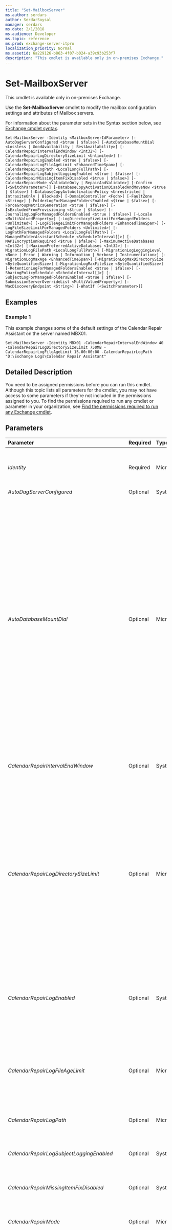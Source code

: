 ```yaml
---
title: "Set-MailboxServer"
ms.author: serdars
author: SerdarSoysal
manager: serdars
ms.date: 2/1/2018
ms.audience: Developer
ms.topic: reference
ms.prod: exchange-server-itpro
localization_priority: Normal
ms.assetid: 6a229126-b863-4f07-b024-a39c93b253f7
description: "This cmdlet is available only in on-premises Exchange."
---
```


# Set-MailboxServer

This cmdlet is available only in on-premises Exchange. 
  
Use the **Set-MailboxServer** cmdlet to modify the mailbox configuration settings and attributes of Mailbox servers.
  
For information about the parameter sets in the Syntax section below, see [Exchange cmdlet syntax](https://technet.microsoft.com/library/bb123552.aspx). 
  
```
Set-MailboxServer -Identity <MailboxServerIdParameter> [-AutoDagServerConfigured <$true | $false>] [-AutoDatabaseMountDial <Lossless | GoodAvailability | BestAvailability>] [-CalendarRepairIntervalEndWindow <Int32>] [-CalendarRepairLogDirectorySizeLimit <Unlimited>] [-CalendarRepairLogEnabled <$true | $false>] [-CalendarRepairLogFileAgeLimit <EnhancedTimeSpan>] [-CalendarRepairLogPath <LocalLongFullPath>] [-CalendarRepairLogSubjectLoggingEnabled <$true | $false>] [-CalendarRepairMissingItemFixDisabled <$true | $false>] [-CalendarRepairMode <ValidateOnly | RepairAndValidate>] [-Confirm [<SwitchParameter>]] [-DatabaseCopyActivationDisabledAndMoveNow <$true | $false>] [-DatabaseCopyAutoActivationPolicy <Unrestricted | IntrasiteOnly | Blocked>] [-DomainController <Fqdn>] [-FaultZone <String>] [-FolderLogForManagedFoldersEnabled <$true | $false>] [-ForceGroupMetricsGeneration <$true | $false>] [-IsExcludedFromProvisioning <$true | $false>] [-JournalingLogForManagedFoldersEnabled <$true | $false>] [-Locale <MultiValuedProperty>] [-LogDirectorySizeLimitForManagedFolders <Unlimited>] [-LogFileAgeLimitForManagedFolders <EnhancedTimeSpan>] [-LogFileSizeLimitForManagedFolders <Unlimited>] [-LogPathForManagedFolders <LocalLongFullPath>] [-ManagedFolderAssistantSchedule <ScheduleInterval[]>] [-MAPIEncryptionRequired <$true | $false>] [-MaximumActiveDatabases <Int32>] [-MaximumPreferredActiveDatabases <Int32>] [-MigrationLogFilePath <LocalLongFullPath>] [-MigrationLogLoggingLevel <None | Error | Warning | Information | Verbose | Instrumentation>] [-MigrationLogMaxAge <EnhancedTimeSpan>] [-MigrationLogMaxDirectorySize <ByteQuantifiedSize>] [-MigrationLogMaxFileSize <ByteQuantifiedSize>] [-RetentionLogForManagedFoldersEnabled <$true | $false>] [-SharingPolicySchedule <ScheduleInterval[]>] [-SubjectLogForManagedFoldersEnabled <$true | $false>] [-SubmissionServerOverrideList <MultiValuedProperty>] [-WacDiscoveryEndpoint <String>] [-WhatIf [<SwitchParameter>]]

```

## Examples
<a name="Examples"> </a>

### Example 1

This example changes some of the default settings of the Calendar Repair Assistant on the server named MBX01.
  
```
Set-MailboxServer -Identity MBX01 -CalendarRepairIntervalEndWindow 40 -CalendarRepairLogDirectorySizeLimit 750MB -CalendarRepairLogFileAgeLimit 15.00:00:00 -CalendarRepairLogPath "D:\Exchange Logs\Calendar Repair Assistant"
```

## Detailed Description
<a name="DetailedDescription"> </a>

You need to be assigned permissions before you can run this cmdlet. Although this topic lists all parameters for the cmdlet, you may not have access to some parameters if they're not included in the permissions assigned to you. To find the permissions required to run any cmdlet or parameter in your organization, see [Find the permissions required to run any Exchange cmdlet](https://technet.microsoft.com/library/mt432940.aspx).
  
## Parameters
<a name="DetailedDescription"> </a>

|**Parameter**|**Required**|**Type**|**Description**|
|:-----|:-----|:-----|:-----|
| _Identity_ <br/> |Required  <br/> |Microsoft.Exchange.Configuration.Tasks.MailboxServerIdParameter  <br/> | The _Identity_ parameter specifies the Mailbox server that you want to modify. You can use any value that uniquely identifies the server. For example: <br/>  Name <br/>  Distinguished name (DN) <br/>  GUID <br/> |
| _AutoDagServerConfigured_ <br/> |Optional  <br/> |System.Boolean  <br/> |This parameter is reserved for internal Microsoft use.  <br/> |
| _AutoDatabaseMountDial_ <br/> |Optional  <br/> |Microsoft.Exchange.Data.Directory.SystemConfiguration.AutoDatabaseMountDial  <br/> | The _AutoDatabaseMountDial_ parameter specifies the automatic database mount behavior for a continuous replication environment after a database failover on the Mailbox server. You can use the following values: <br/>  `BestAvailability`: The database automatically mounts immediately after a failover if the copy queue length is less than or equal to 12. The copy queue length is the number of logs recognized by the passive copy that needs to be replicated. If the copy queue length is more than 12, the database doesn't automatically mount. When the copy queue length is less than or equal to 12, Exchange attempts to replicate the remaining logs to the passive copy and mounts the database.  <br/>  `GoodAvailability`: The database automatically mounts immediately after a failover if the copy queue length is less than or equal to six. The copy queue length is the number of logs recognized by the passive copy that needs to be replicated. If the copy queue length is more than six, the database doesn't automatically mount. When the copy queue length is less than or equal to six, Exchange attempts to replicate the remaining logs to the passive copy and mounts the database.  <br/>  `Lossless`: The database doesn't automatically mount until all logs that were generated on the active copy have been copied to the passive copy. This setting also causes Active Manager's best copy selection algorithm to sort potential candidates for activation based on the database copy's activation preference value and not its copy queue length.  <br/>  The default value is `GoodAvailability`. If you specify either  `BestAvailability` or `GoodAvailability`, and all of the logs from the active copy haven't been replicated to the passive copy, you may lose some mailbox data. However, the Safety Net feature, (which is enabled by default) helps protect against data loss by resubmitting messages that are in Safety Net.  <br/> |
| _CalendarRepairIntervalEndWindow_ <br/> |Optional  <br/> |System.Int32  <br/> |The _CalendarRepairIntervalEndWindow_ parameter specifies the number of days into the future to repair calendar items in mailboxes on the Mailbox server. The default value is 30. This means the Calendar Repair Assistant repairs meetings in calendars up to 30 days from now. Meetings that are scheduled to occur more than 30 days in the future aren't repaired. <br/> |
| _CalendarRepairLogDirectorySizeLimit_ <br/> |Optional  <br/> |Microsoft.Exchange.Data.Unlimited  <br/> | The _CalendarRepairLogDirectorySizeLimit_ parameter specifies the maximum size of calendar repair log directory on the Mailbox server. When the directory reaches its maximum size, the server deletes the oldest log files first. <br/>  Calendar repair log files begin with the name prefix `CRA`. The maximum size of the calendar repair log directory is calculated as the total size of all log files that have the  `CRA` name prefix. Other files aren't counted in the total directory size calculation. Renaming old log files or copying other files into the calendar repair log directory could cause the directory to exceed its specified maximum size. <br/>  The default value is 500 megabytes (MB). <br/>  When you enter a value, qualify the value with one of the following units: <br/>  `B` (bytes) <br/>  `KB` (kilobytes) <br/>  `MB` (megabytes) <br/>  `GB` (gigabytes) <br/>  `TB` (terabytes) <br/>  Unqualified values are typically treated as bytes, but small values may be rounded up to the nearest kilobyte. <br/>  If you enter the value `unlimited`, no size limit is imposed on the calendar repair log directory.  <br/> |
| _CalendarRepairLogEnabled_ <br/> |Optional  <br/> |System.Boolean  <br/> | The _CalendarRepairLogEnabled_ parameter specifies whether the Calendar Repair Attendant logs items that it repairs on the Mailbox server. The repair log doesn't contain failed repair attempts. <br/>  Valid input for this parameter is `$true` or `$false`. The default value is  `$true`.  <br/>  The value of this parameter affects the following parameters: <br/> _CalendarRepairLogDirectorySizeLimit_ <br/> _CalendarRepairLogFileAgeLimit_ <br/> _CalendarRepairLogPath_ <br/> _CalendarRepairLogSubjectLoggingEnabled_ <br/> |
| _CalendarRepairLogFileAgeLimit_ <br/> |Optional  <br/> |Microsoft.Exchange.Data.EnhancedTimeSpan  <br/> |The _CalendarRepairLogFileAgeLimit_ parameter specifies the calendar repair log maximum file age on the Mailbox server. Log files older than the specified value are deleted. The default value is 10 days. <br/> To specify a value, enter it as a time span:  `dd.hh:mm:ss` where `dd` = days, `hh` = hours, `mm` = minutes, and `ss` = seconds. <br/> For example, to specify 30 days, enter  `30.00:00:00`. The value  `00:00:00` prevents the automatic removal of calendar repair log files because of their age. <br/> |
| _CalendarRepairLogPath_ <br/> |Optional  <br/> |Microsoft.Exchange.Data.LocalLongFullPath  <br/> |The _CalendarRepairLogPath_ parameter specifies the location of the calendar repair log files on the Mailbox server. The default value is `%ExchangeInstallPath%Logging\Calendar Repair Assistant`.  <br/> |
| _CalendarRepairLogSubjectLoggingEnabled_ <br/> |Optional  <br/> |System.Boolean  <br/> |The _CalendarRepairLogSubjectLoggingEnabled_ parameter specifies whether to include the subject of repaired calendar items in the calendar repair log on the Mailbox server. Valid input for this parameter is `$true` or `$false`. The default value is  `$true`.  <br/> |
| _CalendarRepairMissingItemFixDisabled_ <br/> |Optional  <br/> |System.Boolean  <br/> |The _CalendarRepairMissingItemFixDisabled_ parameter specifies whether the Calendar Repair Assistant won't fix missing calendar items in mailboxes on the Mailbox server.Valid input for this parameter is `$true` or `$false`. The default value is  `$false`.  <br/> |
| _CalendarRepairMode_ <br/> |Optional  <br/> |Microsoft.Exchange.Data.CalendarRepairType  <br/> |The _CalendarRepairMode_ parameter specifies the Calendar Repair Assistant mode on the Mailbox server. Valid values for this parameter are `ValidateOnly` or `RepairAndValidate`. The default value is  `RepairAndValidate`.  <br/> |
| _Confirm_ <br/> |Optional  <br/> |System.Management.Automation.SwitchParameter  <br/> | The _Confirm_ switch specifies whether to show or hide the confirmation prompt. How this switch affects the cmdlet depends on if the cmdlet requires confirmation before proceeding. <br/>  Destructive cmdlets (for example, **Remove-\*** cmdlets) have a built-in pause that forces you to acknowledge the command before proceeding. For these cmdlets, you can skip the confirmation prompt by using this exact syntax: `-Confirm:$false`.  <br/>  Most other cmdlets (for example, **New-\*** and **Set-\*** cmdlets) don't have a built-in pause. For these cmdlets, specifying the _Confirm_ switch without a value introduces a pause that forces you acknowledge the command before proceeding. <br/> |
| _DatabaseCopyActivationDisabledAndMoveNow_ <br/> |Optional  <br/> |System.Boolean  <br/> |The _DatabaseCopyActivationDisabledAndMoveNow_ parameter specifies whether to prevent databases from being mounted on this Mailbox server if there are other healthy copies of the databases on other Mailbox servers. It will also immediately move any mounted databases on the server to other servers if copies exist and are healthy. <br/> Valid input for this parameter is  `$true` or `$false`. The default value is  `$false`.  <br/> Setting this parameter to  `$true`won't cause databases to move to a server that has the _DatabaseCopyAutoActivationPolicy_ parameter set to `Blocked`.  <br/> |
| _DatabaseCopyAutoActivationPolicy_ <br/> |Optional  <br/> |Microsoft.Exchange.Data.Directory.SystemConfiguration.DatabaseCopyAutoActivationPolicyType  <br/> | The _DatabaseCopyAutoActivationPolicy_ parameter specifies the type of automatic activation available for mailbox database copies on the specified Mailbox server. Valid values for this parameter are: <br/>  `Blocked`: Databases can't be automatically activated on the specified Mailbox server. In Exchange 2013 prior to Cumulative Update 7 (CU7), this setting stops server locator requests to the specified server, which prevents all client access to manually activated databases on the server if all DAG members are configured with a value of  `Blocked`. In Exchange 2013 CU7 or later versions of Exchange, server locator requests are sent to a blocked server if no other Mailbox servers are available, thus client access is not impacted.  <br/>  `IntrasiteOnly`: The database copy is allowed to be activated only on Mailbox servers in the same Active Directory site. This prevents cross-site failover and activation.  <br/>  `Unrestricted`: There are no special restrictions on activating mailbox database copies on the specified Mailbox server. This is the default value.  <br/> |
| _DomainController_ <br/> |Optional  <br/> |Microsoft.Exchange.Data.Fqdn  <br/> |The _DomainController_ parameter specifies the domain controller that's used by this cmdlet to read data from or write data to Active Directory. You identify the domain controller by its fully qualified domain name (FQDN). For example, `dc01.contoso.com`.  <br/> |
| _FaultZone_ <br/> |Optional  <br/> |System.String  <br/> |This parameter is reserved for internal Microsoft use.  <br/> |
| _FolderLogForManagedFoldersEnabled_ <br/> |Optional  <br/> |System.Boolean  <br/> | This parameter is used for coexistence with Exchange 2010. Specifically, this parameter works with messaging records management (MRM) 1.0 (managed folders). This parameter doesn't work with MRM 2.0 (retention policies) that were introduced in Exchange 2010 Service Pack 1 (SP1). <br/>  The _FolderLogForManagedFoldersEnabled_ parameter specifies whether managed folder logging is enabled on the Mailbox server. Valid input for this parameter is `$true` or `$false`. The default value is  `$false`.  <br/>  If you specify `$true`, managed folder logging is enabled. Message activity in folders that have managed folder mailbox policies applied to them is logged.  <br/>  The value of this parameter affects the following parameters: <br/> _JournalingLogForManagedFoldersEnabled_ <br/> _LogDirectorySizeLimitForManagedFolders_ <br/> _LogFileAgeLimitForManagedFolders_ <br/> _LogFileSizeLimitForManagedFolders_ <br/> _LogPathForManagedFolders_ <br/> _RetentionLogForManagedFoldersEnabled_ <br/> _SubjectLogForManagedFoldersEnabled_ <br/> |
| _ForceGroupMetricsGeneration_ <br/> |Optional  <br/> |System.Boolean  <br/> |The _ForceGroupMetricsGeneration_ parameter specifies that group metrics information must be generated on the Mailbox server regardless of whether that server generates an offline address book (OAB). Valid input for this parameter is `$true` or `$false`. The default value is  `$false`.  <br/> By default, group metrics are generated only on servers that generate OABs. Group metrics information is used by MailTips to inform senders about how many recipients their messages will be sent to. You need to set this parameter to  `$true` if your organization doesn't generate OABs and you want the group metrics data to be available. <br/> |
| _IsExcludedFromProvisioning_ <br/> |Optional  <br/> |System.Boolean  <br/> |The _IsExcludedFromProvisioning_ parameter specifies that the Mailbox server isn't considered by the OAB provisioning load balancer. Valid input for this parameter is `$true` or `$false`. The default value is  `$false`.  <br/> If you specify `$true`, the server won't be used for provisioning a new OAB or for moving existing OABs.  <br/> |
| _JournalingLogForManagedFoldersEnabled_ <br/> |Optional  <br/> |System.Boolean  <br/> |The _JournalingLogForManagedFoldersEnabled_ parameter specifies whether journaling activity is recorded in the managed folder log on the Mailbox server.Valid input for this parameter is `$true` or `$false`. The default value is  `$false`.  <br/> If you specify  `$true`, information about messages that were journaled in managed folders is logged. The managed folder log directory is specified by the _LogPathForManagedFolders_ parameter. <br/> |
| _Locale_ <br/> |Optional  <br/> |Microsoft.Exchange.Data.MultiValuedProperty  <br/> | The _Locale_ parameter specifies the locale of the Mailbox server. A locale is a collection of language-related user preferences such as writing system, calendar, and date format. The following are examples: <br/>  `en-US` (English - United States) <br/>  `de-AT` (German - Austria) <br/>  `es-CL` (Spanish - Chile) <br/>  For more information, see[CultureInfo Class](https://go.microsoft.com/fwlink/p/?linkId=68806).  <br/>  To enter multiple values and overwrite any existing entries, use the following syntax: `<value1>,<value2>...`. If the values contain spaces or otherwise require quotation marks, you need to use the following syntax:  `"<value1>","<value2>"...`.  <br/>  To add or remove one or more values without affecting any existing entries, use the following syntax: `@{Add="<value1>","<value2>"...; Remove="<value1>","<value2>"...}`.  <br/> |
| _LogDirectorySizeLimitForManagedFolders_ <br/> |Optional  <br/> |Microsoft.Exchange.Data.Unlimited  <br/> | This parameter is used for coexistence with Exchange 2010. Specifically, this parameter works with messaging records management (MRM) 1.0 (managed folders). This parameter doesn't work with MRM 2.0 (retention policies) that were introduced in Exchange 2010 Service Pack 1 (SP1). <br/>  The _LogDirectorySizeLimitForManagedFolders_ parameter specifies the maximum size of all managed folder logs from a single mailbox database in the managed folder log directory on the Mailbox server. When a set of log files reaches its maximum size, the server deletes the oldest log files first. <br/>  Every mailbox database on the server uses a different log file name prefix (for example, `Managed_Folder_Assistant[` _Mailbox database name_ `]`). Therefore, the maximum size of the managed folder log directory is the number of mailbox databases multiplied by the value of the _LogDirectorySizeLimitForManagedFolders_ parameter. Other files aren't counted in the total size calculation. Renaming old log files or copying other files into the managed folder log directory could cause the directory to exceed its specified maximum size. <br/>  When you enter a value, qualify the value with one of the following units: <br/>  `B` (bytes) <br/>  `KB` (kilobytes) <br/>  `MB` (megabytes) <br/>  `GB` (gigabytes) <br/>  `TB` (terabytes) <br/>  Unqualified values are typically treated as bytes, but small values may be rounded up to the nearest kilobyte. <br/>  The default value is `unlimited`, which means no size limit is imposed on the managed folder log directory.  <br/> |
| _LogFileAgeLimitForManagedFolders_ <br/> |Optional  <br/> |Microsoft.Exchange.Data.EnhancedTimeSpan  <br/> |This parameter is used for coexistence with Exchange 2010. Specifically, this parameter works with messaging records management (MRM) 1.0 (managed folders). This parameter doesn't work with MRM 2.0 (retention policies) that were introduced in Exchange 2010 Service Pack 1 (SP1).  <br/> The _LogFileAgeLimitForManagedFolders_ parameter specifies how long to retain managed folder logs on the Mailbox server. Log files older than the specified value are deleted. <br/> To specify a value, enter it as a time span:  `dd.hh:mm:ss` where `dd` = days, `hh` = hours, `mm` = minutes, and `ss` = seconds. <br/> For example, to specify a 30 days, enter  `30.00:00:00`. The default value is  `00:00:00`, which prevents the automatic removal of managed folder log files because of their age.  <br/> |
| _LogFileSizeLimitForManagedFolders_ <br/> |Optional  <br/> |Microsoft.Exchange.Data.Unlimited  <br/> | This parameter is used for coexistence with Exchange 2010. Specifically, this parameter works with messaging records management (MRM) 1.0 (managed folders). This parameter doesn't work with MRM 2.0 (retention policies) that were introduced in Exchange 2010 Service Pack 1 (SP1). <br/>  The _LogFileSizeLimitForManagedFolders_ parameter specifies the maximum size for each managed folder log file on the Mailbox server. When a log file reaches its maximum size, a new log file is created. The default value is 10 megabytes (MB). <br/>  When you enter a value, qualify the value with one of the following units: <br/>  `B` (bytes) <br/>  `KB` (kilobytes) <br/>  `MB` (megabytes) <br/>  `GB` (gigabytes) <br/>  `TB` (terabytes) <br/>  Unqualified values are typically treated as bytes, but small values may be rounded up to the nearest kilobyte. <br/>  If you enter the value `unlimited`, no size limit is imposed on a managed folder log file.  <br/> |
| _LogPathForManagedFolders_ <br/> |Optional  <br/> |Microsoft.Exchange.Data.LocalLongFullPath  <br/> |This parameter is used for coexistence with Exchange 2010. Specifically, this parameter works with messaging records management (MRM) 1.0 (managed folders). This parameter doesn't work with MRM 2.0 (retention policies) that were introduced in Exchange 2010 Service Pack 1 (SP1).  <br/> The _LogPathForManagedFolders_ parameter specifies the location of the managed folder log files on the Mailbox server. The default value is `%ExchangeInstallPath%Logging\ Managed Folder Assistant`.  <br/> |
| _ManagedFolderAssistantSchedule_ <br/> |Optional  <br/> |Microsoft.Exchange.Common.ScheduleInterval[]  <br/> | The _ManagedFolderAssistantSchedule_ parameter specifies the intervals each week during which the Managed Folder Assistant applies messaging records management (MRM) settings to managed folders in mailboxes on the Mailbox server. The interval format is _StartDay.Time-EndDay.Time_. You can use the following values for the start and end days:  <br/>  Full name of the day <br/>  Abbreviated name of the day <br/>  Integer from 0 through 6, where 0 = Sunday <br/>  The start time and end time must be at least 15 minutes apart. Minutes are rounded down to 0, 15, 30, or 45. If you specify more than one interval, there must be at least 15 minutes between each interval. <br/>  The following are examples: <br/>  "Sun.11:30 PM-Mon.1:30 AM" <br/>  6.22:00-6.22:15 (The assistant will run from Saturday at 10:00 PM until Saturday at 10:15 PM.) <br/>  "Monday.4:30 AM-Monday.5:30 AM","Wednesday.4:30 AM-Wednesday.5:30 AM" (The assistant will run on Monday and Wednesday mornings from 4:30 until 5:30.) <br/>  "Sun.1:15 AM-Monday.23:00" <br/>  If the Managed Folder Assistant doesn't finish processing the mailboxes on the server during the time that you've scheduled, it automatically resumes processing where it left off the next time it runs. <br/> |
| _MAPIEncryptionRequired_ <br/> |Optional  <br/> |System.Boolean  <br/> |The _MAPIEncryptionRequired_ parameter specifies whether Exchange blocks MAPI client connections to the Mailbox server that don't use encrypted remote procedure calls (RPCs). Valid input for this parameter is `$true` or `$false`. The default value is  `$false`.  <br/> |
| _MaximumActiveDatabases_ <br/> |Optional  <br/> |System.Int32  <br/> |The _MaximumActiveDatabases_ parameter specifies the maximum number of databases that can be mounted on the Mailbox server. <br/> When the maximum number is reached, the database copies on the server won't be activated if a failover or switchover occurs. If the copies are already active on a server, the Information Store on the server won't allow databases to be mounted.  <br/> The default value is blank ( `$null`), which means no maximum value is configured.  <br/> |
| _MaximumPreferredActiveDatabases_ <br/> |Optional  <br/> |System.Int32  <br/> |The _MaximumPreferredActiveDatabases_ parameter specifies a preferred maximum number of databases that theMailbox server should have. This value is different from the actual maximum, which is configured using the _MaximumActiveDatabases_ parameter. The value of _MaximumPreferredActiveDatabases_ is only honored during best copy and server selection, database and server switchovers, and when rebalancing the DAG. <br/> The default value is blank ( `$null`), which means no maximum value is configured.  <br/> |
| _MigrationLogFilePath_ <br/> |Optional  <br/> |Microsoft.Exchange.Data.LocalLongFullPath  <br/> |This parameter is reserved for internal Microsoft use.  <br/> |
| _MigrationLogLoggingLevel_ <br/> |Optional  <br/> |Microsoft.Exchange.Data.MigrationEventType  <br/> |This parameter is reserved for internal Microsoft use.  <br/> |
| _MigrationLogMaxAge_ <br/> |Optional  <br/> |Microsoft.Exchange.Data.EnhancedTimeSpan  <br/> |This parameter is reserved for internal Microsoft use.  <br/> |
| _MigrationLogMaxDirectorySize_ <br/> |Optional  <br/> |Microsoft.Exchange.Data.ByteQuantifiedSize  <br/> |This parameter is reserved for internal Microsoft use.  <br/> |
| _MigrationLogMaxFileSize_ <br/> |Optional  <br/> |Microsoft.Exchange.Data.ByteQuantifiedSize  <br/> |This parameter is reserved for internal Microsoft use.  <br/> |
| _RetentionLogForManagedFoldersEnabled_ <br/> |Optional  <br/> |System.Boolean  <br/> |This parameter is used for coexistence with Exchange 2010. Specifically, this parameter works with messaging records management (MRM) 1.0 (managed folders). This parameter doesn't work with MRM 2.0 (retention policies) that were introduced in Exchange 2010 Service Pack 1 (SP1).  <br/> The _RetentionLogForManagedFoldersEnabled_ parameter specifies whether retention policy activity is recorded in the managed folder log on the Mailbox server. Valid input for this parameter is `$true` or `$false`. The default value is  `$false`.  <br/> If you specify  `$true`, information about messages in managed folders that have been processed because they have reached their retention limits is logged. The managed folder log directory is specified by the _LogPathForManagedFolders_ parameter. <br/> |
| _SharingPolicySchedule_ <br/> |Optional  <br/> |Microsoft.Exchange.Common.ScheduleInterval[]  <br/> | The _SharingPolicySchedule_ parameter specifies the intervals each week during which the sharing policy runs on the Mailbox server. The Sharing Policy Assistant checks permissions on shared calendar items and contact folders in users' mailboxes against the assigned sharing policy. The assistant lowers or removes permissions according to the policy. The format is _StartDay.Time-EndDay.Time_. You can use the following values for the start and end days:  <br/>  Full name of the day <br/>  Abbreviated name of the day <br/>  Integer from 0 through 6, where 0 = Sunday <br/>  The start time and end time must be at least 15 minutes apart. Minutes are rounded down to 0, 15, 30, or 45. If you specify more than one interval, there must be at least 15 minutes between each interval. <br/>  The following are examples: <br/>  "Sun.11:30 PM-Mon.1:30 AM" <br/>  6.22:00-6.22:15 (The assistant will run from Saturday at 10:00 PM until Saturday 10:15 PM.) <br/> |
| _SubjectLogForManagedFoldersEnabled_ <br/> |Optional  <br/> |System.Boolean  <br/> |This parameter is used for coexistence with Exchange 2010. Specifically, this parameter works with messaging records management (MRM) 1.0 (managed folders). This parameter doesn't work with MRM 2.0 (retention policies) that were introduced in Exchange 2010 Service Pack 1 (SP1).  <br/> The _SubjectLogForManagedFoldersEnabled_ parameter specifies whether to include the subject of messages in the managed folder logs on the Mailbox server. Valid input for this parameter is `$true` or `$false`. The default value is  `$false`.  <br/> By default, the subject of messages is blank in the managed folder log.  <br/> |
| _SubmissionServerOverrideList_ <br/> |Optional  <br/> |Microsoft.Exchange.Data.MultiValuedProperty  <br/> |This parameter is reserved for internal Microsoft use.  <br/> |
| _WacDiscoveryEndpoint_ <br/> |Optional  <br/> |System.String  <br/> |The _WacDiscoveryEndpoint_ parameter specifies the discovery endpoint for Office Online Server (formerly known as Office Web Apps Server and Web Access Companion Server) for all mailboxes on the server. For example, `https://oos.internal.contoso.com/hosting/discovery`.  <br/> Office Online Server enables users to view supported file attachments in Outlook on the web (formerly known as Outlook Web App).  <br/> |
| _WhatIf_ <br/> |Optional  <br/> |System.Management.Automation.SwitchParameter  <br/> |The _WhatIf_ switch simulates the actions of the command. You can use this switch to view the changes that would occur without actually applying those changes. You don't need to specify a value with this switch. <br/> |
   
## Input Types
<a name="InputTypes"> </a>

To see the input types that this cmdlet accepts, see [Cmdlet Input and Output Types](http://go.microsoft.com/fwlink/p/?linkId=616387). If the Input Type field for a cmdlet is blank, the cmdlet doesn't accept input data. 
  
## Return Types
<a name="ReturnTypes"> </a>

To see the return types, which are also known as output types, that this cmdlet accepts, see [Cmdlet Input and Output Types](http://go.microsoft.com/fwlink/p/?linkId=616387). If the Output Type field is blank, the cmdlet doesn't return data. 
  

